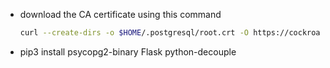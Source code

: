 - download the CA certificate using this command
  ```bash
  curl --create-dirs -o $HOME/.postgresql/root.crt -O https://cockroachlabs.cloud/clusters/f75a0d30-05e2-4edb-b443-a11596fc3fab/cert
  ```

- pip3 install psycopg2-binary Flask python-decouple
